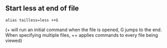 ## Start less at end of file

`alias tailless=less ++G`

(+ will run an initial command when the file is opened, G jumps to the end.
When specifying multiple files, ++ applies commands to every file being viewed)
